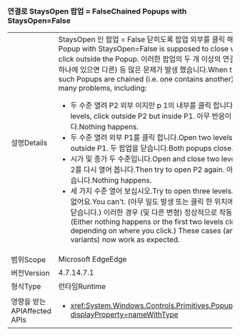 ### <a name="chained-popups-with-staysopenfalse"></a><span data-ttu-id="6cab9-101">연결로 StaysOpen 팝업 = False</span><span class="sxs-lookup"><span data-stu-id="6cab9-101">Chained Popups with StaysOpen=False</span></span>

|   |   |
|---|---|
|<span data-ttu-id="6cab9-102">설명</span><span class="sxs-lookup"><span data-stu-id="6cab9-102">Details</span></span>|<span data-ttu-id="6cab9-103">StaysOpen 인 팝업 = False 닫히도록 팝업 외부를 클릭 해야 합니다.</span><span class="sxs-lookup"><span data-stu-id="6cab9-103">A Popup with StaysOpen=False is supposed to close when you click outside the Popup.</span></span> <span data-ttu-id="6cab9-104">이러한 팝업의 두 개 이상의 연결 된 경우 (즉, 하나에 있으면 다른) 등 많은 문제가 발생 했습니다.</span><span class="sxs-lookup"><span data-stu-id="6cab9-104">When two or more such Popups are chained (i.e. one contains another), there were many problems, including:</span></span><ul><li><span data-ttu-id="6cab9-105">두 수준 열려 P2 외부 이지만 p 1의 내부를 클릭 합니다.</span><span class="sxs-lookup"><span data-stu-id="6cab9-105">Open two levels, click outside P2 but inside P1.</span></span>  <span data-ttu-id="6cab9-106">아무 반응이 없습니다.</span><span class="sxs-lookup"><span data-stu-id="6cab9-106">Nothing happens.</span></span></li><li><span data-ttu-id="6cab9-107">두 수준 열려 외부 P1를 클릭 합니다.</span><span class="sxs-lookup"><span data-stu-id="6cab9-107">Open two levels, click outside P1.</span></span>  <span data-ttu-id="6cab9-108">두 팝업을 닫습니다.</span><span class="sxs-lookup"><span data-stu-id="6cab9-108">Both popups close.</span></span></li><li><span data-ttu-id="6cab9-109">시가 및 종가 두 수준입니다.</span><span class="sxs-lookup"><span data-stu-id="6cab9-109">Open and close two levels.</span></span>  <span data-ttu-id="6cab9-110">다음을 p 2를 다시 열어 봅니다.</span><span class="sxs-lookup"><span data-stu-id="6cab9-110">Then try to open P2 again.</span></span>  <span data-ttu-id="6cab9-111">아무 반응이 없습니다.</span><span class="sxs-lookup"><span data-stu-id="6cab9-111">Nothing happens.</span></span></li><li><span data-ttu-id="6cab9-112">세 가지 수준 열어 보십시오.</span><span class="sxs-lookup"><span data-stu-id="6cab9-112">Try to open three levels.</span></span>  <span data-ttu-id="6cab9-113">당신은 할 수 없어요.</span><span class="sxs-lookup"><span data-stu-id="6cab9-113">You can't.</span></span>  <span data-ttu-id="6cab9-114">(아무 일도 발생 또는 클릭 한 위치에 따라 첫 두를 닫습니다.) 이러한 경우 (및 다른 변형) 정상적으로 작동 합니다.</span><span class="sxs-lookup"><span data-stu-id="6cab9-114">(Either nothing happens or the first two levels close, depending on where you click.) These cases (and other variants) now work as expected.</span></span></li></ul>|
|<span data-ttu-id="6cab9-115">범위</span><span class="sxs-lookup"><span data-stu-id="6cab9-115">Scope</span></span>|<span data-ttu-id="6cab9-116">Microsoft Edge</span><span class="sxs-lookup"><span data-stu-id="6cab9-116">Edge</span></span>|
|<span data-ttu-id="6cab9-117">버전</span><span class="sxs-lookup"><span data-stu-id="6cab9-117">Version</span></span>|<span data-ttu-id="6cab9-118">4.7.1</span><span class="sxs-lookup"><span data-stu-id="6cab9-118">4.7.1</span></span>|
|<span data-ttu-id="6cab9-119">형식</span><span class="sxs-lookup"><span data-stu-id="6cab9-119">Type</span></span>|<span data-ttu-id="6cab9-120">런타임</span><span class="sxs-lookup"><span data-stu-id="6cab9-120">Runtime</span></span>|
|<span data-ttu-id="6cab9-121">영향을 받는 API</span><span class="sxs-lookup"><span data-stu-id="6cab9-121">Affected APIs</span></span>|<ul><li><xref:System.Windows.Controls.Primitives.Popup.StaysOpen?displayProperty=nameWithType></li></ul>|

